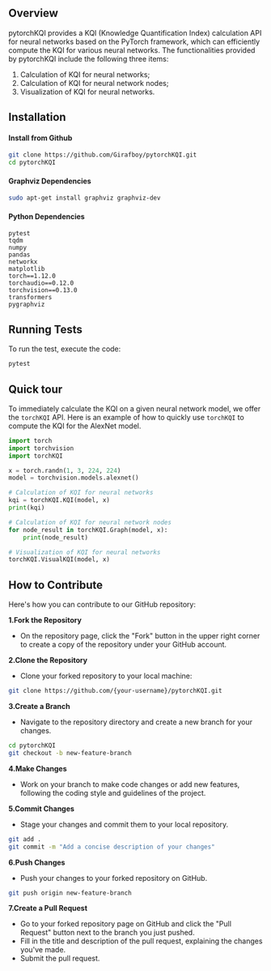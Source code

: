 ## Overview

pytorchKQI provides a KQI (Knowledge Quantification Index) calculation API for neural networks based on the PyTorch framework, which can efficiently compute the KQI for various neural networks. The functionalities provided by pytorchKQI include the following three items:
1. Calculation of KQI for neural networks;
2. Calculation of KQI for neural network nodes; 
3. Visualization of KQI for neural networks.

## Installation

#### Install from Github

```bash
git clone https://github.com/Girafboy/pytorchKQI.git
cd pytorchKQI
```

#### Graphviz Dependencies

```bash
sudo apt-get install graphviz graphviz-dev
```

#### Python Dependencies

```
pytest
tqdm
numpy
pandas
networkx
matplotlib
torch==1.12.0
torchaudio==0.12.0
torchvision==0.13.0
transformers
pygraphviz
```

## Running Tests

To run the test, execute the code:

```bash
pytest
```

## Quick tour
To immediately calculate the KQI on a given neural network model, we offer the `torchKQI` API. Here is an example of how to quickly use `torchKQI` to compute the KQI for the AlexNet model.
```python
import torch
import torchvision
import torchKQI

x = torch.randn(1, 3, 224, 224)
model = torchvision.models.alexnet()

# Calculation of KQI for neural networks
kqi = torchKQI.KQI(model, x)
print(kqi)

# Calculation of KQI for neural network nodes
for node_result in torchKQI.Graph(model, x):
    print(node_result)

# Visualization of KQI for neural networks
torchKQI.VisualKQI(model, x)
```

## How to Contribute

Here's how you can contribute to our GitHub repository:

**1.Fork the Repository**
+ On the repository page, click the "Fork" button in the upper right corner to create a copy of the repository under your GitHub account.

**2.Clone the Repository**
+ Clone your forked repository to your local machine:

```bash
git clone https://github.com/{your-username}/pytorchKQI.git
```

**3.Create a Branch**
+ Navigate to the repository directory and create a new branch for your changes.
```bash
cd pytorchKQI
git checkout -b new-feature-branch
```

**4.Make Changes**
+ Work on your branch to make code changes or add new features, following the coding style and guidelines of the project.

**5.Commit Changes**
+ Stage your changes and commit them to your local repository.
```bash
git add .
git commit -m "Add a concise description of your changes"
```

**6.Push Changes**
+ Push your changes to your forked repository on GitHub.

```bash
git push origin new-feature-branch
```

**7.Create a Pull Request**
+ Go to your forked repository page on GitHub and click the "Pull Request" button next to the branch you just pushed.
+ Fill in the title and description of the pull request, explaining the changes you've made.
+ Submit the pull request.
